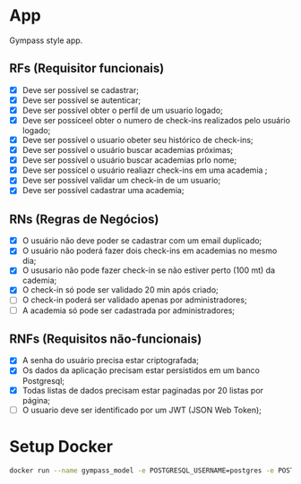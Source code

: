 # App

Gympass style app.

## RFs (Requisitor funcionais)

- [x] Deve ser possível se cadastrar;
- [x] Deve ser possível se autenticar;
- [x] Deve ser possível obter o perfil de um usuario logado;
- [x] Deve ser possíceel obter o numero de check-ins realizados pelo usuário logado;
- [x] Deve ser possível o usuario obeter seu histórico de check-ins;
- [x] Deve ser possível o usuário buscar academias próximas;
- [x] Deve ser possível o usuário buscar academias prlo nome;
- [x] Deve ser possícel o usuário realiazr check-ins em uma academia ;
- [x] Deve ser possível validar um check-in de um usuario;
- [x] Deve ser possível cadastrar uma academia;

## RNs (Regras de Negócios)

- [x] O usuário não deve poder se cadastrar com um email duplicado;
- [x] O usuário não poderá fazer dois check-ins em academias no mesmo dia;
- [x] O ususario não pode fazer check-in se não estiver perto (100 mt) da cademia;
- [x] O check-in só pode ser validado 20 min após criado;
- [ ] O check-in poderá ser validado apenas por administradores;
- [ ] A academia só pode ser cadastrada por administradores;

## RNFs (Requisitos não-funcionais)

- [x] A senha do usuário precisa estar criptografada;
- [x] Os dados da aplicação precisam estar persistidos em um banco Postgresql;
- [x] Todas listas de dados precisam estar paginadas por 20 listas por página;
- [ ] O usuario deve ser identificado por um JWT (JSON Web Token);

# Setup Docker

```sh
docker run --name gympass_model -e POSTGRESQL_USERNAME=postgres -e POSTGRESQL_PASSWORD=postgres -e POSTGRESQL_DATABASE=gympass -p 5432:5432  bitnami/postgresql:latest
```